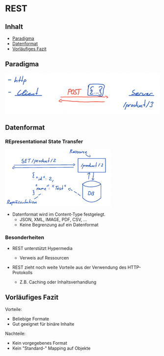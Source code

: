 # REST

## Inhalt

- [Paradigma](#paradigma)
- [Datenformat](#datenformat)
- [Vorläufiges Fazit](#vorläufiges-fazit)

## Paradigma

![rest](./assets/rest/rest.png)

## Datenformat

### REpresentational State Transfer

![rest data](./assets/rest/rest_data.png)

- Datenformat wird im Content-Type festgelegt.
  - JSON, XML, IMAGE, PDF, CSV, ...
  - Keine Begrenzung auf ein Datenformat

### Besonderheiten

- REST unterstützt Hypermedia

  - Verweis auf Ressourcen

- REST zieht noch weite Vorteile aus der Verwendung des HTTP-Protokolls
  - Z.B. Caching oder Inhaltsverhandlung

## Vorläufiges Fazit

Vorteile:

- Beliebige Formate
- Gut geeignet für binäre Inhalte

Nachteile:

- Kein vorgegebenes Format
- Kein "Standard-" Mapping auf Objekte
